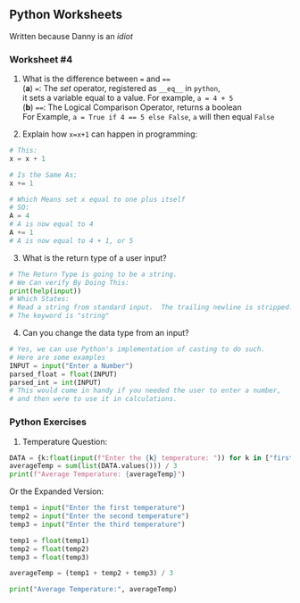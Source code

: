 ## Python Worksheets

Written because Danny is an *idiot*

### Worksheet #4
1. What is the difference between `=` and `==`<br>
  (**a**) `=`: The *set* operator, registered as `__eq__` in `python`, <br>
  it sets a variable equal to a value. For example, `a = 4 + 5` <br>
  (**b**) `==`: The Logical Comparison Operator, returns a boolean<br>
  For Example, `a = True if 4 == 5 else False`, `a` will then equal `False`<br>

2. Explain how `x=x+1` can happen in programming:<br>
```py
# This:
x = x + 1

# Is the Same As:
x += 1

# Which Means set x equal to one plus itself
# SO:
A = 4
# A is now equal to 4
A += 1
# A is now equal to 4 + 1, or 5
```

3. What is the return type of a user input?<br>
```py
# The Return Type is going to be a string.
# We Can verify By Doing This:
print(help(input))
# Which States:
# Read a string from standard input.  The trailing newline is stripped.
# The keyword is "string"
```

4. Can you change the data type from an input?<br>
```py
# Yes, we can use Python's implementation of casting to do such.
# Here are some examples
INPUT = input("Enter a Number")
parsed_float = float(INPUT)
parsed_int = int(INPUT)
# This would come in handy if you needed the user to enter a number,
# and then were to use it in calculations.
```

### Python Exercises
1. Temperature Question:<br>
```py
DATA = {k:float(input(f"Enter the {k} temperature: ")) for k in ["first", "second", "third"]}
averageTemp = sum(list(DATA.values())) / 3
print(f"Average Temperature: {averageTemp}")
```
Or the Expanded Version:<br>
```py
temp1 = input("Enter the first temperature")
temp2 = input("Enter the second temperature")
temp3 = input("Enter the third temperature")

temp1 = float(temp1)
temp2 = float(temp2)
temp3 = float(temp3)

averageTemp = (temp1 + temp2 + temp3) / 3

print("Average Temperature:", averageTemp)
```









